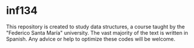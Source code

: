 # inf134


This repository is created to study data structures, a course taught by the "Federico Santa María" university. The vast majority of the text is written in Spanish. 
Any advice or help to optimize these codes will be welcome.